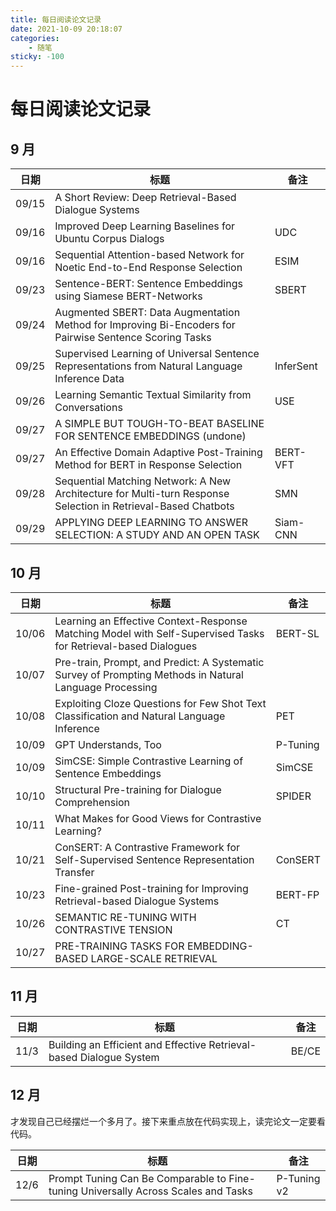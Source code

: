 ```yaml
---
title: 每日阅读论文记录 
date: 2021-10-09 20:18:07
categories:
    - 随笔
sticky: -100
---
```


# 每日阅读论文记录

## 9 月

| 日期  | 标题                                                         | 备注      |
| ----- | ------------------------------------------------------------ | --------- |
| 09/15 | A Short Review: Deep Retrieval-Based Dialogue Systems        |           |
| 09/16 | Improved Deep Learning Baselines for Ubuntu Corpus Dialogs   | UDC       |
| 09/16 | Sequential Attention-based Network for Noetic End-to-End Response Selection | ESIM      |
| 09/23 | Sentence-BERT: Sentence Embeddings using Siamese BERT-Networks | SBERT     |
| 09/24 | Augmented SBERT: Data Augmentation Method for Improving Bi-Encoders for Pairwise Sentence Scoring Tasks |           |
| 09/25 | Supervised Learning of Universal Sentence Representations from Natural Language Inference Data | InferSent |
| 09/26 | Learning Semantic Textual Similarity from Conversations      | USE       |
| 09/27 | A SIMPLE BUT TOUGH-TO-BEAT BASELINE FOR SENTENCE EMBEDDINGS (undone) |           |
| 09/27 | An Effective Domain Adaptive Post-Training Method for BERT in Response Selection | BERT-VFT  |
| 09/28 | Sequential Matching Network: A New Architecture for Multi-turn Response Selection in Retrieval-Based Chatbots | SMN       |
| 09/29 | APPLYING DEEP LEARNING TO ANSWER SELECTION: A STUDY AND AN OPEN TASK | Siam-CNN  |

## 10 月

| 日期  | 标题                                                         | 备注      |
| ----- | ------------------------------------------------------------ | --------- |
| 10/06 | Learning an Effective Context-Response Matching Model with Self-Supervised Tasks for Retrieval-based Dialogues | BERT-SL   |
| 10/07 | Pre-train, Prompt, and Predict: A Systematic Survey of Prompting Methods in Natural Language Processing |           |
| 10/08 | Exploiting Cloze Questions for Few Shot Text Classification and Natural Language Inference | PET       |
| 10/09 | GPT Understands, Too                                         | P-Tuning  |
| 10/09 | SimCSE: Simple Contrastive Learning of Sentence Embeddings   | SimCSE    |
| 10/10 | Structural Pre-training for Dialogue Comprehension           | SPIDER    |
| 10/11 | What Makes for Good Views for Contrastive Learning?          |           |
| 10/21 | ConSERT: A Contrastive Framework for Self-Supervised Sentence Representation Transfer | ConSERT   |
| 10/23 | Fine-grained Post-training for Improving Retrieval-based Dialogue Systems | BERT-FP   |
| 10/26 | SEMANTIC RE-TUNING WITH CONTRASTIVE TENSION                  | CT        |
| 10/27 | PRE-TRAINING TASKS FOR EMBEDDING-BASED LARGE-SCALE RETRIEVAL |           |

## 11 月

| 日期  | 标题                                                         | 备注      |
| ----- | ------------------------------------------------------------ | --------- |
| 11/3  | Building an Efficient and Effective Retrieval-based Dialogue System | BE/CE     |

## 12 月

才发现自己已经摆烂一个多月了。接下来重点放在代码实现上，读完论文一定要看代码。

| 日期 | 标题                                                         | 备注        |
| ---- | ------------------------------------------------------------ | ----------- |
| 12/6 | Prompt Tuning Can Be Comparable to Fine-tuning Universally Across Scales and Tasks | P-Tuning v2 |

